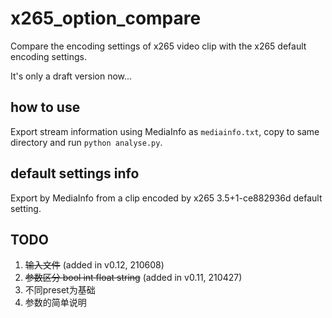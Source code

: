 <!--
 * @File Path    : /readme.md
 * @Project Name : x265_option_compare
 * @Author       : zzyy21
 * @Create Time  : 2021-04-26 23:01:27
 * @Modifed by   : zzyy21
 * @Last Modify  : 2021-06-08 23:12:26
 * @Description  : 
 * @Revision     : 
-->

# x265_option_compare

Compare the encoding settings of x265 video clip with the x265 default encoding settings.

It's only a draft version now...

## how to use

Export stream information using MediaInfo as `mediainfo.txt`, copy to same directory and run `python analyse.py`.

## default settings info

Export by MediaInfo from a clip encoded by x265 3.5+1-ce882936d default setting.

## TODO

1. ~~输入文件~~ (added in v0.12, 210608)
2. ~~参数区分 bool int float string~~ (added in v0.11, 210427)
3. 不同preset为基础
4. 参数的简单说明

